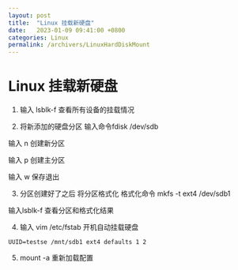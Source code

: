 ```yaml
---
layout: post
title:  "Linux 挂载新硬盘"
date:   2023-01-09 09:41:00 +0800
categories: Linux
permalink: /archivers/LinuxHardDiskMount
---
```


# Linux 挂载新硬盘

1. 输入 lsblk-f 查看所有设备的挂载情况

2. 将新添加的硬盘分区 输入命令fdisk /dev/sdb

  输入 n 创建新分区

  输入 p 创建主分区

  输入 w 保存退出

3. 分区创建好了之后 将分区格式化 格式化命令 mkfs -t ext4 /dev/sdb1

  输入lsblk-f 查看分区和格式化结果

4. 输入 vim /etc/fstab 开机自动挂载硬盘

  ```
  UUID=testse /mnt/sdb1 ext4 defaults 1 2
  ```

5. mount -a 重新加载配置